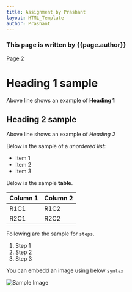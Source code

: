 ```yaml
---
title: Assignment by Prashant
layout: HTML_Template
author: Prashant
---
```


### This page is written by {{page.author}}

[Page 2](https://github.com/TechWriterP/Doc-as-code_Assignment_Prashant/blob/main/Page2.md)

# Heading 1 sample

Above line shows an example of **Heading 1**

## Heading 2 sample

Above line shows an example of *Heading 2*

Below is the sample of a *unordered list*:

* Item 1
* Item 2
* Item 3

Below is the sample **table**.

| Column 1 | Column 2 |
|---|---|
| R1C1 | R1C2 |
| R2C1 | R2C2 |

Following are the sample for `steps`.

1. Step 1
2. Step 2
3. Step 3

You can embedd an image using below `syntax`

![Sample Image](https://cdn.pixabay.com/photo/2015/04/19/08/32/marguerite-729510_960_720.jpg)